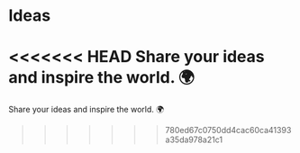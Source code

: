 # Ideas
<<<<<<< HEAD
Share your ideas and inspire the world. 🌍
=======
Share your ideas and inspire the world. 🌍
>>>>>>> 780ed67c0750dd4cac60ca41393a35da978a21c1
